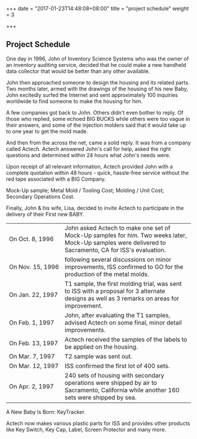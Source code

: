 +++
date = "2017-01-23T14:48:08+08:00"
title = "project schedule"
weight = 3

+++

## Project Schedule

One day in 1996, John of Inventory Science Systems who was the owner of an inventory auditing service, decided that he could make a new handheld data collector that would be better than any other available. 

John then approached someone to design the housing and its related parts. Two months later, armed with the drawings of the housing of his new Baby, John excitedly surfed the Internet and sent approximately 100 inquiries worldwide to find someone to make the housing for him. 

A few companies got back to John. Others didn't even bother to reply. Of those who replied, some echoed BIG BUCKS while others were too vague in their answers, and some of the injection molders said that it would take up to one year to get the mold made. 

And then from the across the net, came a solid reply. It was from a company called Actech. Actech answered John's call for help, asked the right questions and determined within 24 hours what John's needs were. 

Upon receipt of all relevant information, Actech provided John with a complete quotation within 48 hours - quick, hassle-free service without the red tape associated with a BIG Company. 

Mock-Up sample; Metal Mold / Tooling Cost; Molding / Unit Cost; Secondary Operations Cost. 

Finally, John & his wife, Lisa, decided to invite Actech to participate in the delivery of their First new BABY.

<table id="ps" align="center">
<tbody><tr>
<td class="tb_title" nowrap="nowrap">On Oct. 8, 1996</td>
<td class="tb_content">John asked Actech to make one set of Mock-Up samples for him. Two weeks later, Mock-Up samples were delivered to Sacramento, CA for ISS's evaluation.</td></tr>
<tr>
<td class="tb_title" nowrap="nowrap">On Nov. 15, 1996</td>
<td class="tb_content">following several discussions on minor improvements, ISS confirmed to GO for the production of the metal molds.</td></tr>
<tr>
<td class="tb_title" nowrap="nowrap">On Jan. 22, 1997</td>
<td class="tb_content">T1 sample, the first molding trial, was sent to ISS with a proposal for 3 alternate designs as well as 3 remarks on areas for improvement.</td></tr>
<tr>
<td class="tb_title" nowrap="nowrap">On Feb. 1, 1997</td>
<td class="tb_content">John, after evaluating the T1 samples, advised Actech on some final, minor detail improvements.</td></tr>
<tr>
<td class="tb_title" nowrap="nowrap">On Feb. 13, 1997</td>
<td class="tb_content">Actech received the samples of the labels to be applied on the housing.</td></tr>
<tr>
<td class="tb_title" nowrap="nowrap">On Mar. 7, 1997</td>
<td class="tb_content">T2 sample was sent out.</td></tr>
<tr>
<td class="tb_title" nowrap="nowrap">On Mar. 12, 1997</td>
<td class="tb_content">ISS confirmed the first lot of 400 sets.</td></tr>
<tr>
<td class="tb_title" nowrap="nowrap">On Apr. 2, 1997</td>
<td class="tb_content">240 sets of housing with secondary operations were shipped by air to Sacramento, California while another 160 sets were shipped by sea.</td></tr>
</tbody>
</table>

A New Baby Is Born: KeyTracker. 

Actech now makes various plastic parts for ISS and provides other products like Key Switch, Key Cap, Label, Screen Protector and many more.
